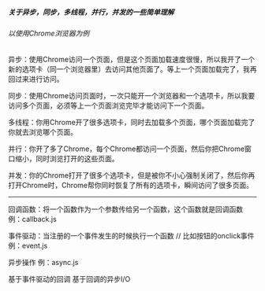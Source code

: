 ##### 关于异步，同步，多线程，并行，并发的一些简单理解

###### 以使用Chrome浏览器为例

异步：使用Chrome访问一个页面，但是这个页面加载速度很慢，所以我开了一个新的选项卡（同一个浏览器里）去访问其他页面了。等上一个页面加载完了，我再回过来进行访问。

同步：使用Chrome访问页面时，一次只能开一个浏览器和一个选项卡，所以我要访问多个页面，必须等上一个页面浏览完毕才能访问下一个页面。

多线程：你用Chrome开了很多选项卡，同时去加载多个页面，哪个页面加载完了你就去浏览哪个页面。

并行：你开了多了Chrome，每个Chrome都访问一个页面，然后你把Chrome窗口缩小，同时浏览打开的这些页面。

并发：你的Chrome打开了很多个选项卡，但是被你不小心强制关闭了，然后你再打开Chrome时，Chrome帮你同时恢复了所有的选项卡，瞬间访问了很多页面。

---

回调函数：将一个函数作为一个参数传给另一个函数，这个函数就是回调函数
例：callback.js

事件驱动：当注册的一个事件发生的时候执行一个函数
// 比如按钮的onclick事件
例：event.js

异步操作
例：async.js

基于事件驱动的回调
基于回调的异步I/O
